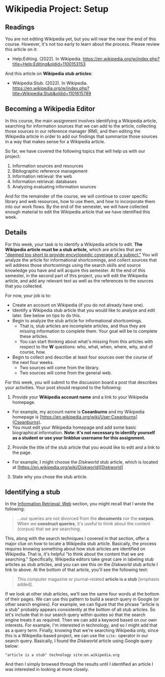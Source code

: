 # Wikipedia Project: Setup

## Readings

You are not editing Wikipedia yet, but
you will near the near the end of this course.
However, it's not too early to learn about the process.
Please review this article on it:

- Help:Editing. (2022). In Wikipedia.
  https://en.wikipedia.org/w/index.php?title=Help:Editing&oldid=1100153153

And this article on **Wikipedia stub articles**:

- Wikipedia:Stub. (2022). In Wikipedia.
  https://en.wikipedia.org/w/index.php?title=Wikipedia:Stub&oldid=1101615789

## Becoming a Wikipedia Editor

In this course, the main assignment involves identifying
a Wikipedia article, searching for information sources
that we can add to the article, collecting those sources
in our reference manager (RM), and then editing the
Wikipedia article in order to add our findings
that summarize those sources in a way that makes
sense for a Wikipedia article.

So far, we have covered the following topics that
will help us with our project:

1. Information sources and resources
2. Bibliographic reference management
3. Information retrieval: the web
4. Information retrieval: databases
5. Analyzing evaluating information sources

And for the remainder of the course,
we will continue to cover specific library and web resources,
how to use them, and
how to incorporate them into our work flows.
By the end of the semester,
we will have collected enough material to
edit the Wikipedia article that we have identified
this week.

## Details

For this week, your task is to identify a Wikipedia article to edit.
**The Wikipedia article must be a stub article,**
which are articles that are
["deemed too short to provide encyclopedic coverage of a subject."][wikistub]
You will analyze the article for informational shortcomings, and
collect sources that will address those shortcomings
using the search skills and source knowledge you have
and will acquire this semester.
At the end of this semester,
in the second part of this project,
you will edit the Wikipedia article, and
add any relevant text as well as the references to the sources
that you collected.

For now, your job is to:

- Create an account on Wikipedia (if you do not already have one).
- Identify a Wikipedia stub article that you would like to analyze and edit
  later. See below on tips to do this.
- Begin to analyze the stub article for informational shortcomings.
  - That is, stub articles are incomplete articles, and thus they are missing
    information to complete them. Your goal will be to complete these articles.
  - You can start thinking about what's missing from this articles with respect
    to the **W** questions: who, what, when, where, why, and of course, how.
- Begin to collect and describe at least four sources over the course of the
  next four weeks.
  - Two sources will come from the library.
  - Two sources will come from the general web.

For this week, you will submit to the discussion board a post that
describes your activities.
Your post should respond to the following:

1. Provide your **Wikipedia account name** and a link to your Wikipedia
  homepage.
  - For example, my account name is **Cseanburns** and my Wikipedia homepage is
    [https://en.wikipedia.org/wiki/User:Cseanburns](Cseanburns).
  - You must edit your Wikipedia homepage and add some basic biographical
    information. **Note: it's not necessary to identify yourself as a
    student or use your **linkblue** username for this assignment.**
2. Provide the title of the stub article that you would like to edit and a link
   to the page.
  - For example, I might choose the *Diskworld* stub article, which is
    located at
    [https://en.wikipedia.org/wiki/Diskworld][Diskworld]
3. State why you chose the stub article.

## Identifying a stub

In the [Information Retrieval: Web](5-information-retrieval-web.html)
section, you might recall that I wrote the following:

> ...our queries are not divorced from the **documents** nor the **corpus**.
> When we **construct queries**,
> it's useful to think about the content (corpus) that we are searching.

This, along with the search techniques I covered in that section,
offer a major clue on how to locate a Wikipedia stub article.
Basically, the process requires knowing something about how
stub articles are identified on Wikipedia.
That is, it's helpful "to think about the content that we are searching."
Specifically, Wikipedia editors take great care in labeling
stub articles as stub articles,
and you can see this on the *Diskworld* stub article I link to above.
At the bottom of that article, you'll see the following text:

> This computer magazine or journal-related **article is a stub** 
> [emphasis added].

If we look at other stub articles,
we'll see the same four words at the bottom of their pages.
We can use this pattern
to build a search query in Google (or other search engines).
For example, we can figure that the phrase "article is a stub"
probably appears consistently at the bottom of all stub articles.
So let's include that in our search query within quotes
so that the search engine treats it as required.
Then we can add a keyword based on our own interests.
For example, I'm interested in technology, and
so I might add that as a query term.
Finally, knowing that we're searching Wikipedia only,
since this is a Wikipedia-based project,
we can use the ``site:`` operator in our search query.
Basically, I found the *Diskworld* article 
using Google query below:

```
"article is a stub" technology site:en.wikipedia.org
```

And then I simply browsed through the results until
I identified an article I was interested in looking at more closely.

[Cseanburns]:https://en.wikipedia.org/wiki/User:Cseanburns
[Diskworld]:https://en.wikipedia.org/wiki/Diskworld
[wikistub]:https://en.wikipedia.org/wiki/Wikipedia:Stub
